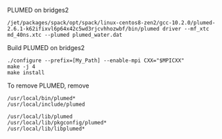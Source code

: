 PLUMED on bridges2
```
/jet/packages/spack/opt/spack/linux-centos8-zen2/gcc-10.2.0/plumed-2.6.1-k62ifixvl6p64x42c5wd3rjcvhhozwbf/bin/plumed driver --mf_xtc md_40ns.xtc --plumed plumed_water.dat
```

Build PLUMED on bridges2
```
./configure --prefix=[My_Path] --enable-mpi CXX="$MPICXX"
make -j 4
make install
```

To remove PLUMED, remove
```
/usr/local/bin/plumed*
/usr/local/include/plumed

/usr/local/lib/plumed
/usr/local/lib/pkgconfig/plumed*
/usr/local/lib/libplumed*
```
